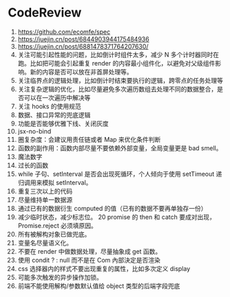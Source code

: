 # CodeReview

1. https://github.com/ecomfe/spec
2. https://juejin.cn/post/6844903944175484936
3. https://juejin.cn/post/6881478371764207630/
4. 关注可能引起性能的问题，比如倒计时组件太多，减少 N 多个计时器同时在跑。比如把可能会引起重复 render 的内容最小组件化，以避免对父级组件影响。新的内容是否可以放在非首屏处理等。
5. 关注临界点的逻辑处理，比如倒计时结束要执行的逻辑，跨零点的任务处理等
6. 关注复杂逻辑的优化，比如尽量避免多次遍历数组去处理不同的数据整合，是否可以在一次遍历中解决等
7. 关注 hooks 的使用规范
8. 数据、接口异常的兜底逻辑
9. 功能是否能够优雅下线、关闭灰度
10. jsx-no-bind
11. 圈复杂度：会建议用责任链或者 Map 来优化条件判断
12. 函数的副作用：函数内部尽量不要依赖外部变量，全局变量更是 bad smell。
13. 魔法数字
14. 过长的函数
15. while 子句、setInterval 是否会出现死循环，个人倾向于使用 setTimeout 递归调用来模拟 setInterval。
16. 重复三次以上的代码
17. 尽量维持单一数据源
18. 通过已有的数据衍生 computed 的值（已有的数据不要再单独存一份）
19. 减少临时状态，减少标志位。
    20 promise 的 then 和 catch 要成对出现，Promise.reject 必须填原因。
20. 所有被解构对象已做兜底。
21. 变量名尽量语义化。
22. 不要在 render 中做数据处理，尽量抽象成 get 函数。
23. 使用 condit ? <Com>: null 而不是在 Com 內部決定是否渲染
24. css 选择器内的样式不要出现重复的属性，比如多次定义 display
25. 可能多次触发的异步操作加锁。
26. 前端不能使用解构/参数默认值给 object 类型的后端字段兜底
